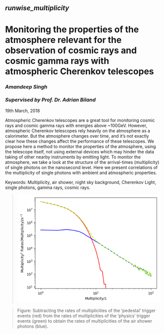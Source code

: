 *runwise_multiplicity*
--------------------

# Monitoring the properties of the atmosphere relevant for the observation of cosmic rays and cosmic gamma rays with atmospheric Cherenkov telescopes

### *Amandeep Singh*

### *Supervised by Prof. Dr. Adrian Biland*

19th March, 2018

Atmospheric Cherenkov telescopes are a great tool for monitoring cosmic rays and cosmic gamma rays with energies above ~100GeV. However, atmospheric Cherenkov telescopes rely heavily on the atmosphere as a calorimeter. But the atmosphere changes over time, and it’s not exactly clear how these changes affect the performance of these telescopes. We propose here a method to monitor the properties of the atmosphere, using the telescope itself, not using external devices which may hinder the data taking of other nearby instruments by emitting light. To monitor the atmosphere, we take a look at the structure of the arrival-times (multiplicity) of single photons on the nanosecond level. Here we present correlations of the multiplicity of single photons with ambient and atmospheric properties. 

Keywords: Multiplicity, air shower, night sky background, Cherenkov Light, single photons, gamma rays, cosmic rays.

> ![img](asp_extraction_method.png)

> Figure: Subtracting the rates of multiplicities of the ‘pedestal’ trigger events (red) from the rates of multiplicities of the ‘physics’ trigger events (green) to obtain the rates of multiplicities of the air shower photons (blue).
